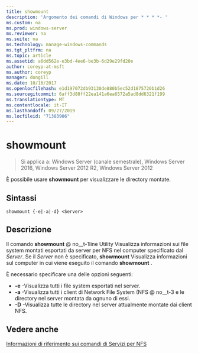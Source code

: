 ```yaml
---
title: showmount
description: 'Argomento dei comandi di Windows per * * * *- '
ms.custom: na
ms.prod: windows-server
ms.reviewer: na
ms.suite: na
ms.technology: manage-windows-commands
ms.tgt_pltfrm: na
ms.topic: article
ms.assetid: a6dd562e-e3bd-4ee6-be3b-6d29e29fd20e
author: coreyp-at-msft
ms.author: coreyp
manager: dongill
ms.date: 10/16/2017
ms.openlocfilehash: e1d197072db93130de880b5ec52d1875720b1d26
ms.sourcegitcommit: 6aff3d88ff22ea141a6ea6572a5ad8dd6321f199
ms.translationtype: MT
ms.contentlocale: it-IT
ms.lasthandoff: 09/27/2019
ms.locfileid: "71383906"
---
```

# <a name="showmount"></a>showmount

>Si applica a: Windows Server (canale semestrale), Windows Server 2016, Windows Server 2012 R2, Windows Server 2012

È possibile usare **showmount** per visualizzare le directory montate.  
  
## <a name="syntax"></a>Sintassi  
```
showmount {-e|-a|-d} <Server>  
```

## <a name="description"></a>Descrizione  
Il comando **showmount** @ no__t-1line Utility Visualizza informazioni sui file system montati esportati da server per NFS nel computer specificato dal *Server*. Se il *Server* non è specificato, **showmount** Visualizza informazioni sul computer in cui viene eseguito il comando **showmount** .  
  
È necessario specificare una delle opzioni seguenti:  
  
- **\-e** -Visualizza tutti i file system esportati nel server.  
- **\-a** -Visualizza tutti i client di Network File System \(NFS @ no__t-3 e le directory nel server montata da ognuno di essi.  
- **\-D** -Visualizza tutte le directory nel server attualmente montate dai client NFS.  
  
## <a name="see-also"></a>Vedere anche  
[Informazioni di riferimento sui comandi di Servizi per NFS](services-for-network-file-system-command-reference.md)  